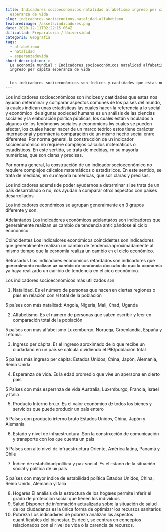 ```yaml
---
title: Indicadores socioeconómicos natalidad alfabetismo ingreso per cápita
  esperanza de vida
slug: indicadores-socioeconimos-natalidad-alfabetismo
featuredimage: /assets/indicadores.png
date: 2020-12-11T02:22:15.064Z
dificultad: Preparatoria / Universidad
categoria: Geografía
tags:
  - alfabetismo
  - natalidad
  - esperanzadevida
short-description: >-
  La economía mundial : Indicadores socioeconómicos natalidad alfabetismo
  ingreso per cápita esperanza de vida


  Los indicadores socioeconómicos son índices y cantidades que estas nos ayudan determinar y comparar aspectos comunes de los países del mundo
---
```

Los indicadores socioeconómicos son índices y cantidades que estas nos ayudan determinar y comparar aspectos comunes de los países del mundo, la cuales indican unas estadísticas las cuales hacen la referencia a lo social y económico  de algunas sociedad humana es un análisis de las ciencias sociales y la elaboración política públicas, los cuales están vinculados a algunos de los fenómenos sociales y económicos los cuales se pueden afectar, los cuales hacen nacer de un marco teórico estos tiene carácter internacional y permiten la comparación de un mismo hecho social entre diferentes  Por norma general, la construcción de un indicador socioeconómico no requiere complejos cálculos matemáticos o estadísticos. En este sentido, se trata de medidas, en su mayoría numéricas, que son claras y precisas.

Por norma general, la construcción de un indicador socioeconómico no requiere complejos cálculos matemáticos o estadísticos. En este sentido, se trata de medidas, en su mayoría numéricas, que son claras y precisas.

Los indicadores además de poder ayudarnos a determinar si se trata de un país desarrollado o no, nos ayudan a comparar otros aspectos con países desarrollados

Los indicadores económicos se agrupan generalmente en 3 grupos diferente y son:

Adelantados Los indicadores económicos adelantados son indicadores que generalmente realizan un cambio de tendencia anticipándose al ciclo económico.

Coincidentes Los indicadores económicos coincidentes son indicadores que generalmente realizan un cambio de tendencia aproximadamente al mismo tiempo que la economía realiza un cambio en el ciclo económico.

Retrasados Los indicadores económicos retardados son indicadores que generalmente realizan un cambio de tendencia después de que la economía ya haya realizado un cambio de tendencia en el ciclo económico.

Los indicadores socioeconómicos más utilizados son 

1. Natalidad. Es el número de personas que nacen en ciertas regiones o país en relación con el total de la población  

5 países con más natalidad: Angola, Nigeria, Mali, Chad, Uganda 

2. Alfabetismo. Es el número de personas que saben escribir y leer en comparación total de la población

5 países con más alfabetismo Luxemburgo, Noruega, Groenlandia, España y Letonia.

3. Ingreso per cápita. Es el ingreso aproximado de lo que recibe un ciudadano en un país se calcula dividiendo el PIB/población total

5 países más ingreso per cápita: Estados Unidos, China, Japón, Alemania, Reino Unida  

4. Esperanza de vida. Es la edad promedio que vive un apersona en cierto país

5 Países con más esperanza de vida Australia, Luxemburgo, Francia, Israel y Italia  

5. Producto Interno bruto. Es el valor económico de todos los bienes y servicios que puede producir un país entero   

5 Países con producto interno bruto Estados Unidos, China, Japón y Alemania 

6. Estado y nivel de infraestructura. Son la construcción de comunicación y transporte con los que cuenta un país 

5 Países con alto nivel de infraestructura Oriente, América latina, Panamá y Chile 

7. Índice de estabilidad política y paz social. Es el estado de la situación social y política de un país 

5 países con mayor índice de estabilidad política Estados Unidos, China, Reino Unido, Alemania y Italia 

8. Hogares El análisis de la estructura de los hogares permite inferir el grado de protección social que tienen los individuos
9. Salud Disponer de información actualizada sobre la situación de salud de los ciudadanos es la única forma de optimizar los recursos sanitarios
10. Pobreza Los indicadores de pobreza analizan los aspectos cuantificables del bienestar. Es decir, se centran en conceptos relacionados con el nivel de vida o la carencia de recursos.